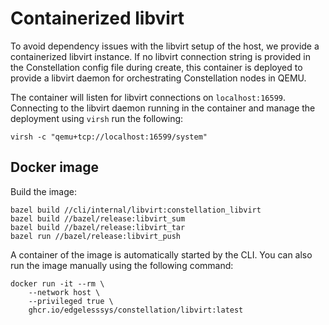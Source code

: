 # Containerized libvirt

To avoid dependency issues with the libvirt setup of the host, we provide a containerized libvirt instance.
If no libvirt connection string is provided in the Constellation config file during create,
this container is deployed to provide a libvirt daemon for orchestrating Constellation nodes in QEMU.

The container will listen for libvirt connections on `localhost:16599`.
Connecting to the libvirt daemon running in the container and manage the deployment using `virsh` run the following:

```shell
virsh -c "qemu+tcp://localhost:16599/system"
```

## Docker image

Build the image:

```shell
bazel build //cli/internal/libvirt:constellation_libvirt
bazel build //bazel/release:libvirt_sum
bazel build //bazel/release:libvirt_tar
bazel run //bazel/release:libvirt_push
```

A container of the image is automatically started by the CLI.
You can also run the image manually using the following command:

```shell
docker run -it --rm \
    --network host \
    --privileged true \
    ghcr.io/edgelesssys/constellation/libvirt:latest
```
